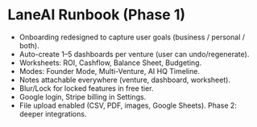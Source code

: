 # LaneAI Runbook (Phase 1)

- Onboarding redesigned to capture user goals (business / personal / both).
- Auto-create 1–5 dashboards per venture (user can undo/regenerate).
- Worksheets: ROI, Cashflow, Balance Sheet, Budgeting.
- Modes: Founder Mode, Multi-Venture, AI HQ Timeline.
- Notes attachable everywhere (venture, dashboard, worksheet).
- Blur/Lock for locked features in free tier.
- Google login, Stripe billing in Settings.
- File upload enabled (CSV, PDF, images, Google Sheets). Phase 2: deeper integrations.